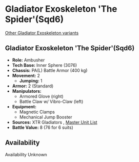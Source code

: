 # Gladiator Exoskeleton 'The Spider'(Sqd6) 

[Other Gladiator Exoskeleton variants](../gladiator_exoskeleton.md) 

## Gladiator Exoskeleton 'The Spider'(Sqd6) 

- **Role:** Ambusher 
- **Tech Base:** Inner Sphere (3076) 
- **Chassis:** PA(L) Battle Armor (400 kg) 
- **Movement:** 2 
  - **Jumping:** 1 
- **Armor:** 2 (Standard) 
- **Manipulators:** 
  - Armored Glove (right) 
  - Battle Claw w/ Vibro-Claw (left) 
- **Equipment:** 
  - Magnetic Clamps 
  - Mechanical Jump Booster 
- **Sources:** XTR Gladiators , [Master Unit List](http://masterunitlist.info/Unit/Details/8880) 
- **Battle Value:** 8 (76 for 6 suits) 

## Availability 

Availability Unknown 

